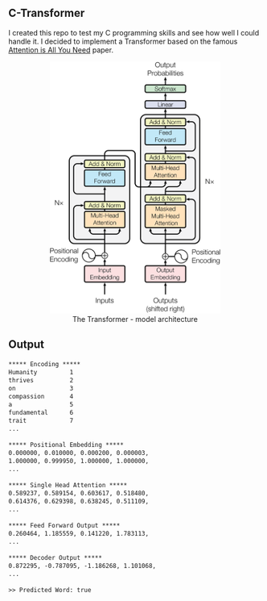 ## C-Transformer

I created this repo to test my C programming skills and see how well I could handle it. I decided to implement a Transformer based on the famous [Attention is All You Need](https://arxiv.org/abs/1706.03762) paper.

<p align="center">
    <img src=".assets/architecture.png" height = "500px" /><br/>
    <span>The Transformer - model architecture</span>
    
</p>

## Output

```
***** Encoding *****
Humanity         1
thrives          2
on               3
compassion       4
a                5
fundamental      6
trait            7
...

***** Positional Embedding *****
0.000000, 0.010000, 0.000200, 0.000003,
1.000000, 0.999950, 1.000000, 1.000000,
...

***** Single Head Attention *****
0.589237, 0.589154, 0.603617, 0.518480,
0.614376, 0.629398, 0.638245, 0.511109,
...

***** Feed Forward Output *****
0.260464, 1.185559, 0.141220, 1.783113,
...

***** Decoder Output *****
0.872295, -0.787095, -1.186268, 1.101068,
...

>> Predicted Word: true

```
